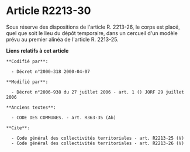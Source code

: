 # Article R2213-30

Sous réserve des dispositions de l'article R. 2213-26, le corps est placé, quel que soit le lieu du dépôt temporaire, dans un
cercueil d'un modèle prévu au premier alinéa de l'article R. 2213-25.

**Liens relatifs à cet article**

	**Codifié par**:

	  - Décret n°2000-318 2000-04-07

	**Modifié par**:

	  - Décret n°2006-938 du 27 juillet 2006 - art. 1 () JORF 29 juillet 2006

	**Anciens textes**:

	  - CODE DES COMMUNES. - art. R363-35 (Ab)

	**Cite**:

	  - Code général des collectivités territoriales - art. R2213-25 (V)
	  - Code général des collectivités territoriales - art. R2213-26 (V)
